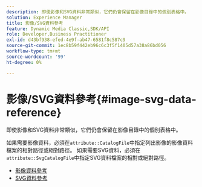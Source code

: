 ```yaml
---
description: 即使影像和SVG資料非常類似，它們仍會保留在影像目錄中的個別表格中。
solution: Experience Manager
title: 影像/SVG資料參考
feature: Dynamic Media Classic,SDK/API
role: Developer,Business Practitioner
exl-id: d43bf938-efed-4e9f-ab47-6581f8c587c9
source-git-commit: 1ec8b59f442eb96c6c3f5f1405d57a38a86bd056
workflow-type: tm+mt
source-wordcount: '99'
ht-degree: 0%

---
```


# 影像/SVG資料參考{#image-svg-data-reference}

即使影像和SVG資料非常類似，它們仍會保留在影像目錄中的個別表格中。

如果需要影像資料，必須在`attribute::CatalogFile`中指定列出影像的影像資料檔案的相對路徑或絕對路徑。 如果需要SVG資料，必須在`attribute::SvgCatalogFile`中指定SVG資料檔案的相對或絕對路徑。

* [影像資料參考](c-image-data-reference/c-image-data-reference.md)
* [SVG資料參考](c-svg-data-reference/c-svg-data-reference.md)
